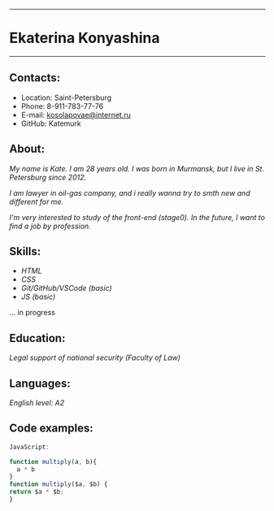- - -
# Ekaterina Konyashina
- - -
## Contacts:
- Location: Saint-Petersburg
- Phone: 8-911-783-77-76
 - E-mail: kosolapovae@internet.ru
 - GitHub: Katemurk


## About:

*My name is Kate. I am 28 years old. I was born in Murmansk, but I live in St. Petersburg since 2012.*

*I am lawyer in oil-gas company, and i really wanna try to smth new and different for me.*

*I'm very interested to study of the front-end (stage0). In the future, I want to find a job by profession.*



## Skills:
- *HTML*
- *CSS*
- *Git/GitHub/VSCode (basic)*
- *JS (basic)*


... in progress

## Education:
*Legal support of national security (Faculty of Law)*

## Languages:
*English level: A2*

## Code examples:

```javascript
JavaScript:

function multiply(a, b){
  a * b
}
function multiply($a, $b) {
return $a * $b;
}



